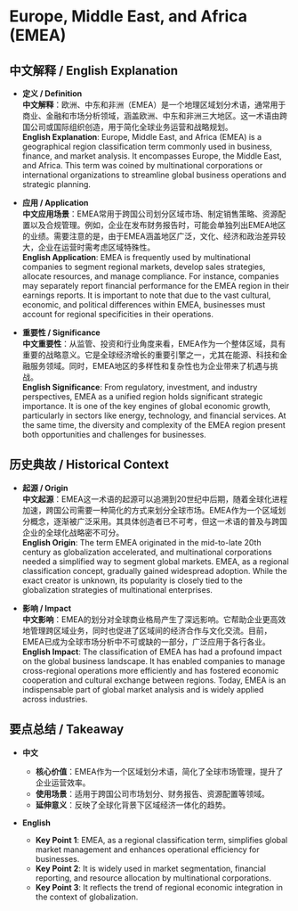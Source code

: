 # Europe, Middle East, and Africa (EMEA)

## 中文解释 / English Explanation

* **定义 / Definition**  
  **中文解释**：欧洲、中东和非洲（EMEA）是一个地理区域划分术语，通常用于商业、金融和市场分析领域，涵盖欧洲、中东和非洲三大地区。这一术语由跨国公司或国际组织创造，用于简化全球业务运营和战略规划。  
  **English Explanation**: Europe, Middle East, and Africa (EMEA) is a geographical region classification term commonly used in business, finance, and market analysis. It encompasses Europe, the Middle East, and Africa. This term was coined by multinational corporations or international organizations to streamline global business operations and strategic planning.

* **应用 / Application**  
  **中文应用场景**：EMEA常用于跨国公司划分区域市场、制定销售策略、资源配置以及合规管理。例如，企业在发布财务报告时，可能会单独列出EMEA地区的业绩。需要注意的是，由于EMEA涵盖地区广泛，文化、经济和政治差异较大，企业在运营时需考虑区域特殊性。  
  **English Application**: EMEA is frequently used by multinational companies to segment regional markets, develop sales strategies, allocate resources, and manage compliance. For instance, companies may separately report financial performance for the EMEA region in their earnings reports. It is important to note that due to the vast cultural, economic, and political differences within EMEA, businesses must account for regional specificities in their operations.

* **重要性 / Significance**  
  **中文重要性**：从监管、投资和行业角度来看，EMEA作为一个整体区域，具有重要的战略意义。它是全球经济增长的重要引擎之一，尤其在能源、科技和金融服务领域。同时，EMEA地区的多样性和复杂性也为企业带来了机遇与挑战。  
  **English Significance**: From regulatory, investment, and industry perspectives, EMEA as a unified region holds significant strategic importance. It is one of the key engines of global economic growth, particularly in sectors like energy, technology, and financial services. At the same time, the diversity and complexity of the EMEA region present both opportunities and challenges for businesses.

## 历史典故 / Historical Context

* **起源 / Origin**  
  **中文起源**：EMEA这一术语的起源可以追溯到20世纪中后期，随着全球化进程加速，跨国公司需要一种简化的方式来划分全球市场。EMEA作为一个区域划分概念，逐渐被广泛采用。其具体创造者已不可考，但这一术语的普及与跨国企业的全球化战略密不可分。  
  **English Origin**: The term EMEA originated in the mid-to-late 20th century as globalization accelerated, and multinational corporations needed a simplified way to segment global markets. EMEA, as a regional classification concept, gradually gained widespread adoption. While the exact creator is unknown, its popularity is closely tied to the globalization strategies of multinational enterprises.

* **影响 / Impact**  
  **中文影响**：EMEA的划分对全球商业格局产生了深远影响。它帮助企业更高效地管理跨区域业务，同时也促进了区域间的经济合作与文化交流。目前，EMEA已成为全球市场分析中不可或缺的一部分，广泛应用于各行各业。  
  **English Impact**: The classification of EMEA has had a profound impact on the global business landscape. It has enabled companies to manage cross-regional operations more efficiently and has fostered economic cooperation and cultural exchange between regions. Today, EMEA is an indispensable part of global market analysis and is widely applied across industries.

## 要点总结 / Takeaway

* **中文**  
  - **核心价值**：EMEA作为一个区域划分术语，简化了全球市场管理，提升了企业运营效率。  
  - **使用场景**：适用于跨国公司市场划分、财务报告、资源配置等领域。  
  - **延伸意义**：反映了全球化背景下区域经济一体化的趋势。

* **English**  
  - **Key Point 1**: EMEA, as a regional classification term, simplifies global market management and enhances operational efficiency for businesses.  
  - **Key Point 2**: It is widely used in market segmentation, financial reporting, and resource allocation by multinational corporations.  
  - **Key Point 3**: It reflects the trend of regional economic integration in the context of globalization.